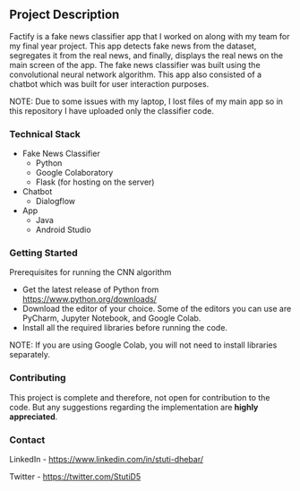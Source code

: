 ## Project Description

Factify is a fake news classifier app that I worked on along with my team for my final year project. This app detects fake news from the dataset, segregates it from the real news, and finally, displays the real news on the main screen of the app. The fake news classifier was built using the convolutional neural network algorithm. This app also consisted of a chatbot which was built for user interaction purposes. 

NOTE: Due to some issues with my laptop, I lost files of my main app so in this repository I have uploaded only the classifier code.

### Technical Stack

* Fake News Classifier
    * Python
    * Google Colaboratory 
    * Flask (for hosting on the server)  
* Chatbot
    * Dialogflow 
* App
    * Java 
    * Android Studio 

### Getting Started

Prerequisites for running the CNN algorithm

* Get the latest release of Python from https://www.python.org/downloads/
* Download the editor of your choice. Some of the editors you can use are PyCharm, Jupyter Notebook, and Google Colab. 
* Install all the required libraries before running the code. 

NOTE: If you are using Google Colab, you will not need to install libraries separately. 

### Contributing

This project is complete and therefore, not open for contribution to the code. But any suggestions regarding the implementation are **highly appreciated**. 

### Contact

LinkedIn - https://www.linkedin.com/in/stuti-dhebar/

Twitter - https://twitter.com/StutiD5

